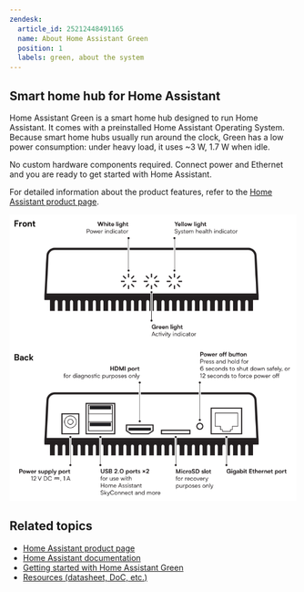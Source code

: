 ```yaml
---
zendesk:
  article_id: 25212448491165
  name: About Home Assistant Green
  position: 1
  labels: green, about the system
---
```


## Smart home hub for Home Assistant

Home Assistant Green is a smart home hub designed to run Home Assistant. It comes with a preinstalled Home Assistant Operating System. Because smart home hubs usually run around the clock, Green has a low power consumption: under heavy load, it uses ~3 W, 1.7 W when idle.

No custom hardware components required. Connect power and Ethernet and you are ready to get started with Home Assistant.

For detailed information about the product features, refer to the [Home Assistant product page](https://www.home-assistant.io/green/).


![Image showing the Green interfaces](/static/img/green/green_system-overview.png)

## Related topics

- [Home Assistant product page](https://www.home-assistant.io/green/)
- [Home Assistant documentation](https://www.home-assistant.io/)
- [Getting started with Home Assistant Green](/hc/en-us/articles/24737667232413-Getting-started-with-Home-Assistant-Green)
- [Resources (datasheet, DoC, etc.)](/hc/en-us/articles/24738091655197-Resources)